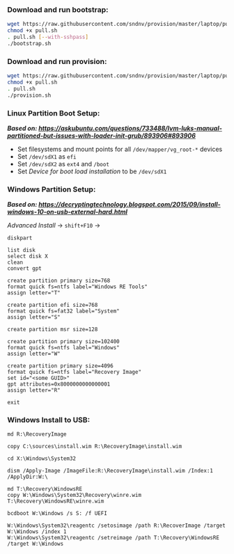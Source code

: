 ### Download and run bootstrap:

```bash
wget https://raw.githubusercontent.com/sndnv/provision/master/laptop/pull.sh
chmod +x pull.sh
. pull.sh [--with-sshpass]
./bootstrap.sh
```

### Download and run provision:

```bash
wget https://raw.githubusercontent.com/sndnv/provision/master/laptop/pull.sh
chmod +x pull.sh
. pull.sh
./provision.sh
```

### Linux Partition Boot Setup:

***Based on: https://askubuntu.com/questions/733488/lvm-luks-manual-partitioned-but-issues-with-loader-init-grub/893906#893906***

* Set filesystems and mount points for all `/dev/mapper/vg_root-*` devices
* Set `/dev/sdX1` as `efi`
* Set `/dev/sdX2` as `ext4` and `/boot`
* Set *Device for boot load installation* to be `/dev/sdX1`

### Windows Partition Setup:

***Based on: https://decryptingtechnology.blogspot.com/2015/09/install-windows-10-on-usb-external-hard.html***

*Advanced Install* ->  `shift+F10` ->
```
diskpart

list disk
select disk X
clean
convert gpt

create partition primary size=768
format quick fs=ntfs label="Windows RE Tools"
assign letter="T"

create partition efi size=768
format quick fs=fat32 label="System"
assign letter="S"

create partition msr size=128

create partition primary size=102400
format quick fs=ntfs label="Windows"
assign letter="W"

create partition primary size=4096
format quick fs=ntfs label="Recovery Image"
set id="<some GUID>"
gpt attributes=0x8000000000000001
assign letter="R"

exit
```

### Windows Install to USB:

```
md R:\RecoveryImage

copy C:\sources\install.wim R:\RecoveryImage\install.wim

cd X:\Windows\System32

dism /Apply-Image /ImageFile:R:\RecoveryImage\install.wim /Index:1 /ApplyDir:W:\

md T:\Recovery\WindowsRE
copy W:\Windows\System32\Recovery\winre.wim T:\Recovery\WindowsRE\winre.wim

bcdboot W:\Windows /s S: /f UEFI

W:\Windows\System32\reagentc /setosimage /path R:\RecoverImage /target W:\Windows /index 1
W:\Windows\System32\reagentc /setreimage /path T:\Recovery\WindowsRE /target W:\Windows
```
